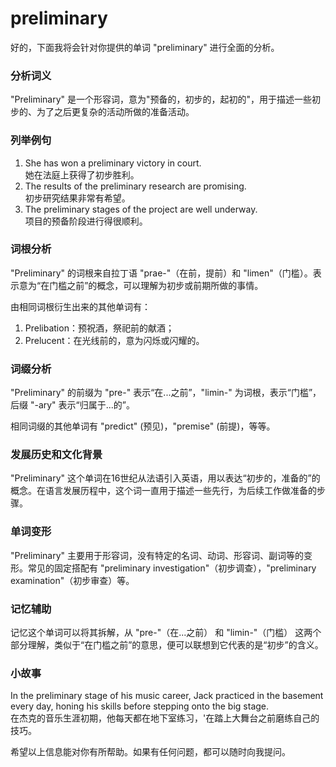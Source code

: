 # preliminary

好的，下面我将会针对你提供的单词 "preliminary" 进行全面的分析。

  

### 分析词义

  

"Preliminary" 是一个形容词，意为"预备的，初步的，起初的"，用于描述一些初步的、为了之后更复杂的活动所做的准备活动。

  

### 列举例句

  

1.  She has won a preliminary victory in court.  
    她在法庭上获得了初步胜利。
2.  The results of the preliminary research are promising.  
    初步研究结果非常有希望。
3.  The preliminary stages of the project are well underway.  
    项目的预备阶段进行得很顺利。

  

### 词根分析

  

"Preliminary" 的词根来自拉丁语 "prae-"（在前，提前）和 "limen"（门槛）。表示意为“在门槛之前”的概念，可以理解为初步或前期所做的事情。

  

由相同词根衍生出来的其他单词有：

  

1.  Prelibation：预祝酒，祭祀前的献酒；
2.  Prelucent：在光线前的，意为闪烁或闪耀的。

  

### 词缀分析

  

"Preliminary" 的前缀为 "pre-" 表示“在...之前”，"limin-" 为词根，表示“门槛”，后缀 "-ary" 表示“归属于...的”。

  

相同词缀的其他单词有 "predict" (预见)，"premise" (前提)，等等。

  

### 发展历史和文化背景

  

"Preliminary" 这个单词在16世纪从法语引入英语，用以表达“初步的，准备的”的概念。在语言发展历程中，这个词一直用于描述一些先行，为后续工作做准备的步骤。

  

### 单词变形

  

"Preliminary" 主要用于形容词，没有特定的名词、动词、形容词、副词等的变形。常见的固定搭配有 "preliminary investigation"（初步调查），"preliminary examination"（初步审查）等。

  

### 记忆辅助

  

记忆这个单词可以将其拆解，从 "pre-"（在...之前） 和 "limin-"（门槛） 这两个部分理解，类似于“在门槛之前”的意思，便可以联想到它代表的是“初步”的含义。

  

### 小故事

  

In the preliminary stage of his music career, Jack practiced in the basement every day, honing his skills before stepping onto the big stage.  
在杰克的音乐生涯初期，他每天都在地下室练习，'在踏上大舞台之前磨练自己的技巧。

  

希望以上信息能对你有所帮助。如果有任何问题，都可以随时向我提问。
